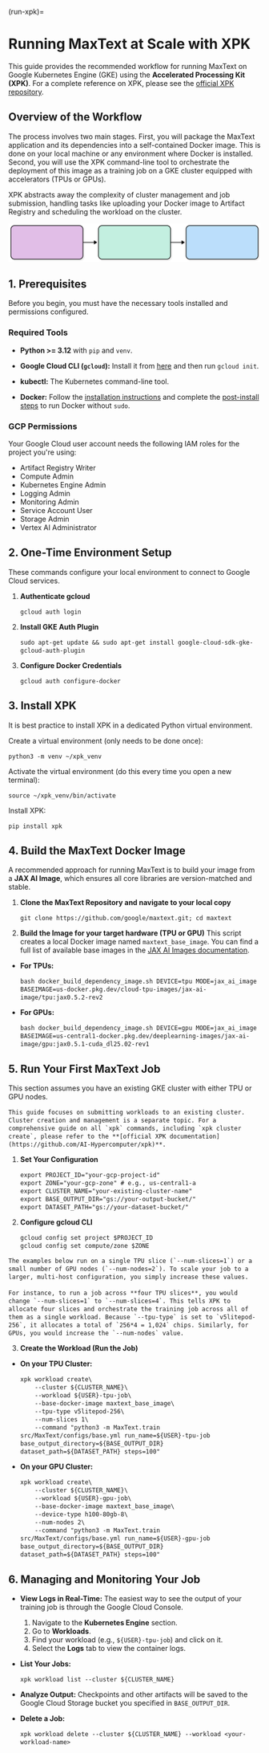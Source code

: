 <!--
 Copyright 2023–2025 Google LLC

 Licensed under the Apache License, Version 2.0 (the "License");
 you may not use this file except in compliance with the License.
 You may obtain a copy of the License at

    https://www.apache.org/licenses/LICENSE-2.0

 Unless required by applicable law or agreed to in writing, software
 distributed under the License is distributed on an "AS IS" BASIS,
 WITHOUT WARRANTIES OR CONDITIONS OF ANY KIND, either express or implied.
 See the License for the specific language governing permissions and
 limitations under the License.
-->

(run-xpk)=
# Running MaxText at Scale with XPK

This guide provides the recommended workflow for running MaxText on Google Kubernetes Engine (GKE) using the **Accelerated Processing Kit (XPK)**. For a complete reference on XPK, please see the [official XPK repository](https://github.com/AI-Hypercomputer/xpk).

## Overview of the Workflow

The process involves two main stages. First, you will package the MaxText application and its dependencies into a self-contained Docker image. This is done on your local machine or any environment where Docker is installed. Second, you will use the XPK command-line tool to orchestrate the deployment of this image as a training job on a GKE cluster equipped with accelerators (TPUs or GPUs).

XPK abstracts away the complexity of cluster management and job submission, handling tasks like uploading your Docker image to Artifact Registry and scheduling the workload on the cluster.

![Diagram of the workflow](../_static/xpk_diagram.svg)

## 1. Prerequisites

Before you begin, you must have the necessary tools installed and permissions configured.

### Required Tools

- **Python >= 3.12** with `pip` and `venv`.

- **Google Cloud CLI (`gcloud`):** Install it from [here](https://cloud.google.com/sdk/docs/install) and then run `gcloud init`.

- **kubectl:** The Kubernetes command-line tool.

- **Docker:** Follow the [installation instructions](https://docs.docker.com/engine/install/) and complete the [post-install steps](https://docs.docker.com/engine/install/linux-postinstall/) to run Docker without `sudo`.

### GCP Permissions

Your Google Cloud user account needs the following IAM roles for the project you're using:

- Artifact Registry Writer
- Compute Admin
- Kubernetes Engine Admin
- Logging Admin
- Monitoring Admin
- Service Account User
- Storage Admin
- Vertex AI Administrator

## 2. One-Time Environment Setup

These commands configure your local environment to connect to Google Cloud services.

1. **Authenticate gcloud**

   ```shell
   gcloud auth login
   ```

2. **Install GKE Auth Plugin**

   ```shell
   sudo apt-get update && sudo apt-get install google-cloud-sdk-gke-gcloud-auth-plugin
   ```

3. **Configure Docker Credentials**

   ```shell
   gcloud auth configure-docker
   ```

## 3. Install XPK

It is best practice to install XPK in a dedicated Python virtual environment.

Create a virtual environment (only needs to be done once):
```shell
python3 -m venv ~/xpk_venv
```

Activate the virtual environment (do this every time you open a new terminal):
```shell
source ~/xpk_venv/bin/activate
```

Install XPK:
```shell
pip install xpk
```

## 4. Build the MaxText Docker Image

A recommended approach for running MaxText is to build your image from a **JAX AI Image**, which ensures all core libraries are version-matched and stable.

1. **Clone the MaxText Repository and navigate to your local copy**

   ```shell
   git clone https://github.com/google/maxtext.git; cd maxtext
   ```

2. **Build the Image for your target hardware (TPU or GPU)** This script creates a local Docker image named `maxtext_base_image`. You can find a full list of available base images in the [JAX AI Images documentation](https://cloud.google.com/ai-hypercomputer/docs/images).

  - **For TPUs:**

    ```shell
    bash docker_build_dependency_image.sh DEVICE=tpu MODE=jax_ai_image BASEIMAGE=us-docker.pkg.dev/cloud-tpu-images/jax-ai-image/tpu:jax0.5.2-rev2
    ```
  - **For GPUs:**

    ```shell
    bash docker_build_dependency_image.sh DEVICE=gpu MODE=jax_ai_image BASEIMAGE=us-central1-docker.pkg.dev/deeplearning-images/jax-ai-image/gpu:jax0.5.1-cuda_dl25.02-rev1
    ```

## 5. Run Your First MaxText Job

This section assumes you have an existing GKE cluster with either TPU or GPU nodes.

```{important}
This guide focuses on submitting workloads to an existing cluster. Cluster creation and management is a separate topic. For a comprehensive guide on all `xpk` commands, including `xpk cluster create`, please refer to the **[official XPK documentation](https://github.com/AI-Hypercomputer/xpk)**.
```

1. **Set Your Configuration**

    ```shell
    export PROJECT_ID="your-gcp-project-id"
    export ZONE="your-gcp-zone" # e.g., us-central1-a
    export CLUSTER_NAME="your-existing-cluster-name"
    export BASE_OUTPUT_DIR="gs://your-output-bucket/"
    export DATASET_PATH="gs://your-dataset-bucket/"
    ```

2. **Configure gcloud CLI**

    ```shell
    gcloud config set project $PROJECT_ID
    gcloud config set compute/zone $ZONE
    ```

```{admonition} A Note on Multi-Slice and Multi-Node Runs
The examples below run on a single TPU slice (`--num-slices=1`) or a small number of GPU nodes (`--num-nodes=2`). To scale your job to a larger, multi-host configuration, you simply increase these values.

For instance, to run a job across **four TPU slices**, you would change `--num-slices=1` to `--num-slices=4`. This tells XPK to allocate four slices and orchestrate the training job across all of them as a single workload. Because `--tpu-type` is set to `v5litepod-256`, it allocates a total of `256*4 = 1,024` chips. Similarly, for GPUs, you would increase the `--num-nodes` value.
```

3. **Create the Workload (Run the Job)**

  - **On your TPU Cluster:**

    ```shell
    xpk workload create\
        --cluster ${CLUSTER_NAME}\
        --workload ${USER}-tpu-job\
        --base-docker-image maxtext_base_image\
        --tpu-type v5litepod-256\
        --num-slices 1\
        --command "python3 -m MaxText.train src/MaxText/configs/base.yml run_name=${USER}-tpu-job base_output_directory=${BASE_OUTPUT_DIR} dataset_path=${DATASET_PATH} steps=100"
    ```

  - **On your GPU Cluster:**

    ```shell
    xpk workload create\
        --cluster ${CLUSTER_NAME}\
        --workload ${USER}-gpu-job\
        --base-docker-image maxtext_base_image\
        --device-type h100-80gb-8\
        --num-nodes 2\
        --command "python3 -m MaxText.train src/MaxText/configs/base.yml run_name=${USER}-gpu-job base_output_directory=${BASE_OUTPUT_DIR} dataset_path=${DATASET_PATH} steps=100"
    ```

## 6. Managing and Monitoring Your Job

- **View Logs in Real-Time:** The easiest way to see the output of your training job is through the Google Cloud Console.

    1. Navigate to the **Kubernetes Engine** section.
    2. Go to **Workloads**.
    3. Find your workload (e.g., `${USER}-tpu-job`) and click on it.
    4. Select the **Logs** tab to view the container logs.

- **List Your Jobs:**

  ```shell
  xpk workload list --cluster ${CLUSTER_NAME}
  ```

- **Analyze Output:** Checkpoints and other artifacts will be saved to the Google Cloud Storage bucket you specified in `BASE_OUTPUT_DIR`.
- **Delete a Job:**

  ```shell
  xpk workload delete --cluster ${CLUSTER_NAME} --workload <your-workload-name>
  ```
